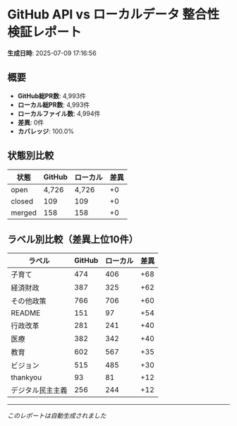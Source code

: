 # GitHub API vs ローカルデータ 整合性検証レポート

**生成日時**: 2025-07-09 17:16:56

## 概要

- **GitHub総PR数**: 4,993件
- **ローカル総PR数**: 4,993件
- **ローカルファイル数**: 4,994件
- **差異**: 0件
- **カバレッジ**: 100.0%

## 状態別比較

| 状態 | GitHub | ローカル | 差異 |
|------|--------|----------|------|
| open | 4,726 | 4,726 | +0 |
| closed | 109 | 109 | +0 |
| merged | 158 | 158 | +0 |

## ラベル別比較（差異上位10件）

| ラベル | GitHub | ローカル | 差異 |
|--------|--------|----------|------|
| 子育て | 474 | 406 | +68 |
| 経済財政 | 387 | 325 | +62 |
| その他政策 | 766 | 706 | +60 |
| README | 151 | 97 | +54 |
| 行政改革 | 281 | 241 | +40 |
| 医療 | 382 | 342 | +40 |
| 教育 | 602 | 567 | +35 |
| ビジョン | 515 | 485 | +30 |
| thankyou | 93 | 81 | +12 |
| デジタル民主主義 | 256 | 244 | +12 |

---
*このレポートは自動生成されました*